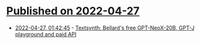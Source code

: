 # [Published on 2022-04-27](index.md)

* [2022-04-27, 01:42:45](https://news.ycombinator.com/item?id=31175291) - [Textsynth: Bellard's free GPT-NeoX-20B, GPT-J playground and paid API](https://textsynth.com/playground.html)
